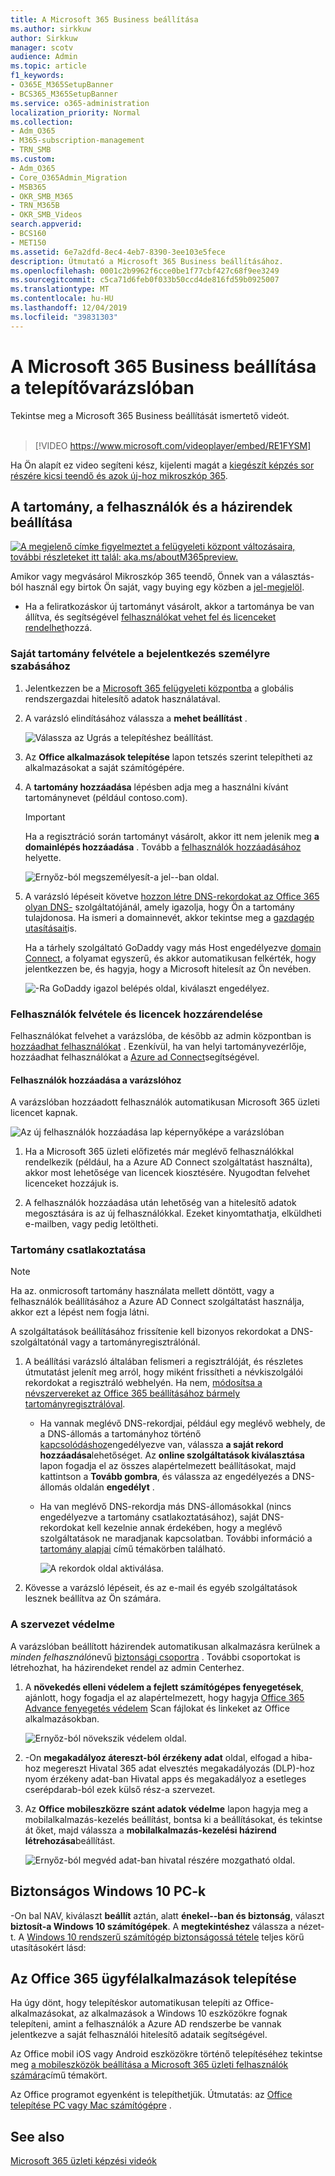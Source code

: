 ```yaml
---
title: A Microsoft 365 Business beállítása
ms.author: sirkkuw
author: Sirkkuw
manager: scotv
audience: Admin
ms.topic: article
f1_keywords:
- O365E_M365SetupBanner
- BCS365_M365SetupBanner
ms.service: o365-administration
localization_priority: Normal
ms.collection:
- Adm_O365
- M365-subscription-management
- TRN_SMB
ms.custom:
- Adm_O365
- Core_O365Admin_Migration
- MSB365
- OKR_SMB_M365
- TRN_M365B
- OKR_SMB_Videos
search.appverid:
- BCS160
- MET150
ms.assetid: 6e7a2dfd-8ec4-4eb7-8390-3ee103e5fece
description: Útmutató a Microsoft 365 Business beállításához.
ms.openlocfilehash: 0001c2b9962f6cce0be1f77cbf427c68f9ee3249
ms.sourcegitcommit: c5ca71d6feb0f033b50ccd4de816fd59b0925007
ms.translationtype: MT
ms.contentlocale: hu-HU
ms.lasthandoff: 12/04/2019
ms.locfileid: "39831303"
---
```

# <a name="set-up-microsoft-365-business-in-the-setup-wizard"></a>A Microsoft 365 Business beállítása a telepítővarázslóban

Tekintse meg a Microsoft 365 Business beállítását ismertető videót.<br><br>

> [!VIDEO https://www.microsoft.com/videoplayer/embed/RE1FYSM] 

Ha Ön alapít ez video segíteni kész, kijelenti magát a [kiegészít képzés sor részére kicsi teendő és azok új-hoz mikroszkóp 365](https://support.office.com/article/6ab4bbcd-79cf-4000-a0bd-d42ce4d12816).

## <a name="add-your-domain-users-and-set-up-policies"></a>A tartomány, a felhasználók és a házirendek beállítása

[![A megjelenő címke figyelmeztet a felügyeleti központ változásaira, további részleteket itt talál: aka.ms/aboutM365preview.](media/m365admincenterchanging.png)](https://docs.microsoft.com/office365/admin/microsoft-365-admin-center-preview)

Amikor vagy megvásárol Mikroszkóp 365 teendő, Önnek van a választás-ból használ egy birtok Ön saját, vagy buying egy közben a [jel-megjelöl](sign-up.md).

- Ha a feliratkozáskor új tartományt vásárolt, akkor a tartománya be van állítva, és segítségével [felhasználókat vehet fel és licenceket rendelhet](#add-users-and-assign-licenses)hozzá.

### <a name="add-your-domain-to-personalize-sign-in"></a>Saját tartomány felvétele a bejelentkezés személyre szabásához

1. Jelentkezzen be a [Microsoft 365 felügyeleti központba](https://admin.microsoft.com) a globális rendszergazdai hitelesítő adatok használatával. 

2. A varázsló elindításához válassza a **mehet beállítást** .

    ![Válassza az Ugrás a telepítéshez beállítást.](media/gotosetupinadmincenter.png)

3. Az **Office alkalmazások telepítése** lapon tetszés szerint telepítheti az alkalmazásokat a saját számítógépére.
    
4. A **tartomány hozzáadása** lépésben adja meg a használni kívánt tartománynevet (például contoso.com).

    > [!IMPORTANT]
    > Ha a regisztráció során tartományt vásárolt, akkor itt nem jelenik meg **a domainlépés hozzáadása** . Tovább a [felhasználók hozzáadásához](#add-users-and-assign-licenses) helyette.

    ![Ernyőz-ból megszemélyesít-a jel--ban oldal.](media/adddomain.png)

    
4. A varázsló lépéseit követve [hozzon létre DNS-rekordokat az Office 365 olyan DNS-](https://docs.microsoft.com/office365/admin/get-help-with-domains/create-dns-records-at-any-dns-hosting-provider) szolgáltatójánál, amely igazolja, hogy Ön a tartomány tulajdonosa. Ha ismeri a domainnevét, akkor tekintse meg a [gazdagép utasításait](https://docs.microsoft.com/office365/admin/get-help-with-domains/set-up-your-domain-host-specific-instructions)is.

    Ha a tárhely szolgáltató GoDaddy vagy más Host engedélyezve [domain Connect](https://docs.microsoft.com/office365/admin/get-help-with-domains/domain-connect), a folyamat egyszerű, és akkor automatikusan felkérték, hogy jelentkezzen be, és hagyja, hogy a Microsoft hitelesít az Ön nevében.

    ![-Ra GoDaddy igazol belépés oldal, kiválaszt engedélyez.](media/godaddyauth.png)

### <a name="add-users-and-assign-licenses"></a>Felhasználók felvétele és licencek hozzárendelése

Felhasználókat felvehet a varázslóba, de később az admin központban is [hozzáadhat felhasználókat](add-users-m365b.md) . Ezenkívül, ha van helyi tartományvezérlője, hozzáadhat felhasználókat a [Azure ad Connect](https://docs.microsoft.com/azure/active-directory/hybrid/how-to-connect-install-express)segítségével.

#### <a name="add-users-in-the-wizard"></a>Felhasználók hozzáadása a varázslóhoz

A varázslóban hozzáadott felhasználók automatikusan Microsoft 365 üzleti licencet kapnak.

![Az új felhasználók hozzáadása lap képernyőképe a varázslóban](media/addnewuserspage.png)

1. Ha a Microsoft 365 üzleti előfizetés már meglévő felhasználókkal rendelkezik (például, ha a Azure AD Connect szolgáltatást használta), akkor most lehetősége van licencek kiosztésére. Nyugodtan felvehet licenceket hozzájuk is.

2. A felhasználók hozzáadása után lehetőség van a hitelesítő adatok megosztására is az új felhasználókkal. Ezeket kinyomtathatja, elküldheti e-mailben, vagy pedig letöltheti.

### <a name="connect-your-domain"></a>Tartomány csatlakoztatása

> [!NOTE]
> Ha az. onmicrosoft tartomány használata mellett döntött, vagy a felhasználók beállításához a Azure AD Connect szolgáltatást használja, akkor ezt a lépést nem fogja látni.
  
A szolgáltatások beállításához frissítenie kell bizonyos rekordokat a DNS-szolgáltatónál vagy a tartományregisztrálónál.
  
1. A beállítási varázsló általában felismeri a regisztrálóját, és részletes útmutatást jelenít meg arról, hogy miként frissítheti a névkiszolgálói rekordokat a regisztráló webhelyén. Ha nem, [módosítsa a névszervereket az Office 365 beállításához bármely tartományregisztrálóval](https://support.office.com/article/a8b487a9-2a45-4581-9dc4-5d28a47010a2). 

    - Ha vannak meglévő DNS-rekordjai, például egy meglévő webhely, de a DNS-állomás a tartományhoz történő [kapcsolódáshoz](https://docs.microsoft.com/office365/admin/get-help-with-domains/domain-connect)engedélyezve van, válassza **a saját rekord hozzáadása**lehetőséget. Az **online szolgáltatások kiválasztása** lapon fogadja el az összes alapértelmezett beállításokat, majd kattintson a **Tovább gombra**, és válassza az engedélyezés a DNS-állomás oldalán **engedélyt** .
    - Ha van meglévő DNS-rekordja más DNS-állomásokkal (nincs engedélyezve a tartomány csatlakoztatásához), saját DNS-rekordokat kell kezelnie annak érdekében, hogy a meglévő szolgáltatások ne maradjanak kapcsolatban. További információ a [tartomány alapjai](https://docs.microsoft.com/office365/admin/get-help-with-domains/dns-basics) című témakörben található.

        ![A rekordok oldal aktiválása.](media/activaterecords.png)

2. Kövesse a varázsló lépéseit, és az e-mail és egyéb szolgáltatások lesznek beállítva az Ön számára.

### <a name="protect-your-organization"></a>A szervezet védelme 

A varázslóban beállított házirendek automatikusan alkalmazásra kerülnek a *minden felhasználó*nevű [biztonsági csoportra](https://docs.microsoft.com/office365/admin/create-groups/compare-groups#security-groups) . További csoportokat is létrehozhat, ha házirendeket rendel az admin Centerhez.

1. A **növekedés elleni védelem a fejlett számítógépes fenyegetések**, ajánlott, hogy fogadja el az alapértelmezett, hogy hagyja [Office 365 Advance fenyegetés védelem](https://docs.microsoft.com/microsoft-365/security/office-365-security/office-365-atp) Scan fájlokat és linkeket az Office alkalmazásokban.

    ![Ernyőz-ból növekszik védelem oldal.](media/increasetreatprotection.png)


2. -On **megakadályoz átereszt-ból érzékeny adat** oldal, elfogad a hiba-hoz megereszt Hivatal 365 adat elvesztés megakadályozás (DLP)-hoz nyom érzékeny adat-ban Hivatal apps és megakadályoz a esetleges cserépdarab-ból ezek külső rész-a szervezet.

3. Az **Office mobileszközre szánt adatok védelme** lapon hagyja meg a mobilalkalmazás-kezelés beállítást, bontsa ki a beállításokat, és tekintse át őket, majd válassza a **mobilalkalmazás-kezelési házirend létrehozása**beállítást.

    ![Ernyőz-ból megvéd adat-ban hivatal részére mozgatható oldal.](media/protectdatainmobile.png)


## <a name="secure-windows-10-pcs"></a>Biztonságos Windows 10 PC-k

-On bal NAV, kiválaszt **beállít** aztán, alatt **énekel--ban és biztonság**, választ **biztosít-a Windows 10 számítógépek**. A **megtekintéshez** válassza a nézet-t. A [Windows 10 rendszerű számítógép biztonságossá tétele](secure-win-10-pcs.md) teljes körű utasításokért lásd:

## <a name="deploy-office-365-client-apps"></a>Az Office 365 ügyfélalkalmazások telepítése

Ha úgy dönt, hogy telepítéskor automatikusan telepíti az Office-alkalmazásokat, az alkalmazások a Windows 10 eszközökre fognak telepíteni, amint a felhasználók a Azure AD rendszerbe be vannak jelentkezve a saját felhasználói hitelesítő adataik segítségével.

Az Office mobil iOS vagy Android eszközökre történő telepítéséhez tekintse meg [a mobileszközök beállítása a Microsoft 365 üzleti felhasználók számára](set-up-mobile-devices.md)című témakört.

Az Office programot egyenként is telepíthetjük. Útmutatás: az [Office telepítése PC vagy Mac számítógépre](https://support.office.com/article/4414eaaf-0478-48be-9c42-23adc4716658) .

## <a name="see-also"></a>See also

[Microsoft 365 üzleti képzési videók](https://support.office.com/article/6ab4bbcd-79cf-4000-a0bd-d42ce4d12816)
